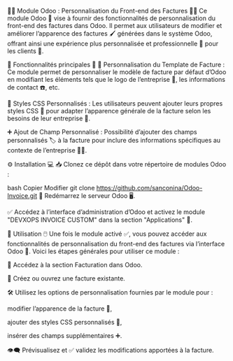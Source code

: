 📄✨ Module Odoo : Personnalisation du Front-end des Factures 🧾🎨
Ce module Odoo 🧩 vise à fournir des fonctionnalités de personnalisation du front-end des factures dans Odoo. Il permet aux utilisateurs de modifier et améliorer l’apparence des factures 🖌️ générées dans le système Odoo, offrant ainsi une expérience plus personnalisée et professionnelle 💼 pour les clients 👥.

🚀 Fonctionnalités principales 🔧
🎯 Personnalisation du Template de Facture :
Ce module permet de personnaliser le modèle de facture par défaut d’Odoo en modifiant les éléments tels que le logo de l’entreprise 🏢, les informations de contact ☎️, etc.

🎨 Styles CSS Personnalisés :
Les utilisateurs peuvent ajouter leurs propres styles CSS 🧵 pour adapter l’apparence générale de la facture selon les besoins de leur entreprise 🧠.

➕ Ajout de Champ Personnalisé :
Possibilité d’ajouter des champs personnalisés 🏷️ à la facture pour inclure des informations spécifiques au contexte de l’entreprise 🧾📌.

⚙️ Installation 💻
📥 Clonez ce dépôt dans votre répertoire de modules Odoo :

bash
Copier
Modifier
git clone https://github.com/sanconina/Odoo-Invoice.git
🔄 Redémarrez le serveur Odoo 🖥️.

✅ Accédez à l’interface d’administration d’Odoo et activez le module "DEVXOPS INVOICE CUSTOM" dans la section "Applications" 🧩.

🧪 Utilisation 🖱️
Une fois le module activé ✅, vous pouvez accéder aux fonctionnalités de personnalisation du front-end des factures via l’interface Odoo 🧭. Voici les étapes générales pour utiliser ce module :

📂 Accédez à la section Facturation dans Odoo.

📝 Créez ou ouvrez une facture existante.

🛠️ Utilisez les options de personnalisation fournies par le module pour :

modifier l’apparence de la facture 🎨,

ajouter des styles CSS personnalisés 🧵,

insérer des champs supplémentaires ➕.

👁️‍🗨️ Prévisualisez et ✅ validez les modifications apportées à la facture.